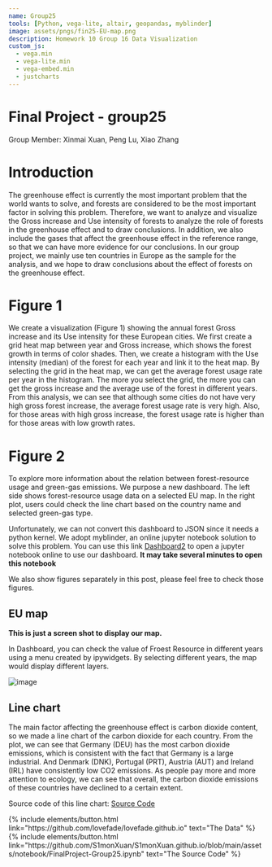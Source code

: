 ```yaml
---
name: Group25
tools: [Python, vega-lite, altair, geopandas, myblinder]
image: assets/pngs/fin25-EU-map.png
description: Homework 10 Group 16 Data Visualization
custom_js:
  - vega.min
  - vega-lite.min
  - vega-embed.min
  - justcharts
---
```



# Final Project - group25

Group Member: Xinmai Xuan, Peng Lu, Xiao Zhang

# Introduction

The greenhouse effect is currently the most important problem that the world wants to solve, and forests are considered to be the most important factor in solving this problem. Therefore, we want to analyze and visualize the Gross increase and Use intensity of forests to analyze the role of forests in the greenhouse effect and to draw conclusions. In addition, we also include the gases that affect the greenhouse effect in the reference range, so that we can have more evidence for our conclusions. In our group project, we mainly use ten countries in Europe as the sample for the analysis, and we hope to draw conclusions about the effect of forests on the greenhouse effect.

# Figure 1

We create a visualization (Figure 1) showing the annual forest Gross increase and its Use intensity for these European cities. We first create a grid heat map between year and Gross increase, which shows the forest growth in terms of color shades. Then, we create a histogram with the Use intensity (median) of the forest for each year and link it to the heat map. By selecting the grid in the heat map, we can get the average forest usage rate per year in the histogram. The more you select the grid, the more you can get the gross increase and the average use of the forest in different years. From this analysis, we can see that although some cities do not have very high gross forest increase, the average forest usage rate is very high. Also, for those areas with high gross increase, the forest usage rate is higher than for those areas with low growth rates.

<vegachart schema-url="{{ site.baseurl }}/assets/json/fin25_dashboard.json" style="width: 100%"></vegachart>

# Figure 2

To explore more information about the relation between forest-resource usage and green-gas emissions. We purpose a new dashboard. The left side shows forest-resource usage data on a selected EU map. In the right plot, users could check the line chart based on the country name and selected green-gas type.

Unfortunately, we can not convert this dashboard to JSON since it needs a python kernel. We adopt myblinder, an online jupyter notebook solution to solve this problem. You can use this link [Dashboard2](https://mybinder.org/v2/gh/S1monXuan/is-445-finalproject-demo2/HEAD) to open a jupyter notebook online to use our dashboard. **It may take several minutes to open this notebook**

We also show figures separately in this post, please feel free to check those figures.

## EU map

**This is just a screen shot to display our map.** 

In Dashboard, you can check the value of Froest Resource in different years using a menu created by ipywidgets. By selecting different years, the map would display different layers.

<img src="{{ site.baseurl }}/assets/pngs/fin25-EU-map.png" alt="image"/>

## Line chart

The main factor affecting the greenhouse effect is carbon dioxide content, so we made a line chart of the carbon dioxide for each country. From the plot, we can see that Germany (DEU) has the most carbon dioxide emissions, which is consistent with the fact that Germany is a large industrial. And Denmark (DNK), Portugal (PRT), Austria (AUT) and Ireland (IRL) have consistently low CO2 emissions. As people pay more and more attention to ecology, we can see that overall, the carbon dioxide emissions of these countries have declined to a certain extent.

Source code of this line chart: [Source Code](https://raw.githubusercontent.com/S1monXuan/S1monXuan.github.io/main/assets/json/fin25-linechart.vl.json)

<vegachart schema-url="{{ site.baseurl }}/assets/json/fin25-linechart.vl.json" style="width: 100%"></vegachart>

<!-- these are written in a combo of html and liquid --> 

<div class="left">
{% include elements/button.html link="https://github.com/lovefade/lovefade.github.io" text="The Data" %}
</div>

<div class="right">
{% include elements/button.html link="https://github.com/S1monXuan/S1monXuan.github.io/blob/main/assets/notebook/FinalProject-Group25.ipynb" text="The Source Code" %}
</div>

